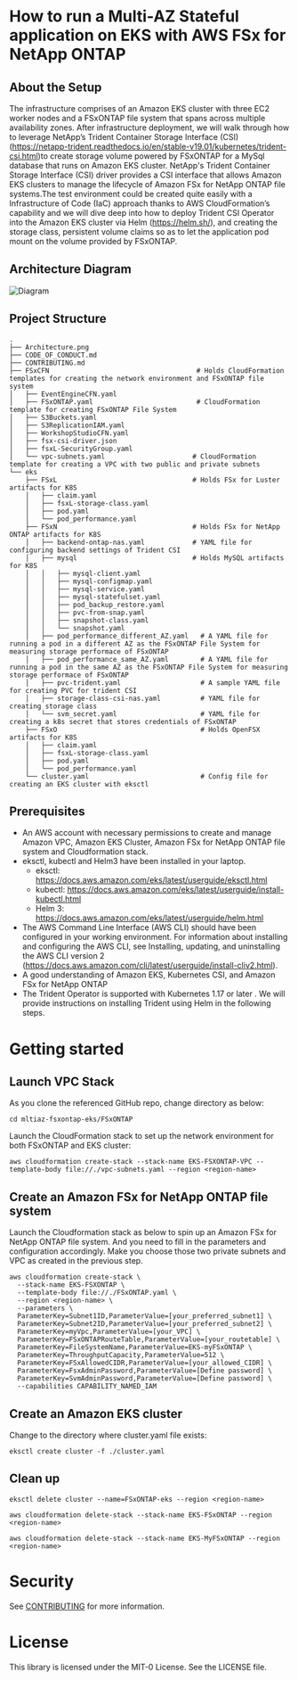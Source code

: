 # How to run a Multi-AZ Stateful application on EKS with AWS FSx for NetApp ONTAP

## About the Setup
The infrastructure comprises of an Amazon EKS cluster with three EC2 worker nodes and a FSxONTAP file system that spans across multiple availability zones. After infrastructure deployment, we will walk through how to leverage NetApp’s Trident Container Storage Interface (CSI) (https://netapp-trident.readthedocs.io/en/stable-v19.01/kubernetes/trident-csi.html)to create storage volume powered by FSxONTAP for a MySql database that runs on Amazon EKS cluster. NetApp's Trident Container Storage Interface (CSI) driver provides a CSI interface that allows Amazon EKS clusters to manage the lifecycle of Amazon FSx for NetApp ONTAP file systems.The test environment could be created quite easily with a Infrastructure of Code (IaC) approach thanks to AWS CloudFormation’s capability and we will dive deep into how to deploy Trident CSI Operator into the Amazon EKS cluster via Helm (https://helm.sh/), and creating the storage class, persistent volume claims so as to let the application pod mount on the volume provided by FSxONTAP.

## Architecture Diagram

![Diagram](/Architecture.png)

## Project Structure

<!-- ```
.
├── FSxONTAP                                # Holds CloudFormation templates for creating the network environment and FSxONTAP file system
│   ├── FSxONTAP.yaml                       # CloudFormation template for creating FSxONTAP File System
│   └── vpc-subnets.yaml                    # CloudFormation template for creating a VPC with two public and private subnets
├── eks                                     # Holds artifacts for creating EKS Cluster and K8S resources to be deployed
│   ├── cluster.yaml                        # Config file for creating an EKS cluster with eksctl
│   └── backend-ontap-nas.yaml              # YAML file for configuring backend settings of Trident CSI
│   └── storage-class-csi-nas.yaml          # YAML file for creating storage class 
│   └── svm_secret.yaml                     # YAML file for creating a k8s secret that stores credentials of FSxONTAP
│   └── pvc-trident.yaml                    # A sample YAML file for creating PVC for trident CSI
│   └── pod_performance_same_AZ.yaml        # A YAML file for running a pod in the same AZ as the FSxONTAP File System for measuring storage performace of FSxONTAP
│   └── pod_performance_different_AZ.yaml.  # A YAML file for running a pod in a different AZ as the FSxONTAP File System for measuring storage performace of FSxONTAP
│   └── mysql                               # Holds MySQL artifacts for K8S
|       ├── mysql-configmap.yaml
|       └── mysql-service.yaml
|       └── mysql-statefulset.yaml
└── ...
``` -->


```
.
├── Architecture.png
├── CODE_OF_CONDUCT.md
├── CONTRIBUTING.md
├── FSxCFN                                     # Holds CloudFormation templates for creating the network environment and FSxONTAP file system
│   ├── EventEngineCFN.yaml
│   ├── FSxONTAP.yaml                          # CloudFormation template for creating FSxONTAP File System
│   ├── S3Buckets.yaml
│   ├── S3ReplicationIAM.yaml
│   ├── WorkshopStudioCFN.yaml
│   ├── fsx-csi-driver.json
│   ├── fsxL-SecurityGroup.yaml
│   └── vpc-subnets.yaml                      # CloudFormation template for creating a VPC with two public and private subnets
└── eks
    ├── FSxL                                  # Holds FSx for Luster artifacts for K8S
    │   ├── claim.yaml
    │   ├── fsxL-storage-class.yaml
    │   ├── pod.yaml
    │   └── pod_performance.yaml
    ├── FSxN                                  # Holds FSx for NetApp ONTAP artifacts for K8S
    │   ├── backend-ontap-nas.yaml            # YAML file for configuring backend settings of Trident CSI
    │   ├── mysql                             # Holds MySQL artifacts for K8S
    │   │   ├── mysql-client.yaml
    │   │   ├── mysql-configmap.yaml
    │   │   ├── mysql-service.yaml
    │   │   ├── mysql-statefulset.yaml
    │   │   ├── pod_backup_restore.yaml
    │   │   ├── pvc-from-snap.yaml
    │   │   ├── snapshot-class.yaml
    │   │   └── snapshot.yaml
    │   ├── pod_performance_different_AZ.yaml   # A YAML file for running a pod in a different AZ as the FSxONTAP File System for measuring storage performace of FSxONTAP
    │   ├── pod_performance_same_AZ.yaml        # A YAML file for running a pod in the same AZ as the FSxONTAP File System for measuring storage performace of FSxONTAP
    │   ├── pvc-trident.yaml                    # A sample YAML file for creating PVC for trident CSI
    │   ├── storage-class-csi-nas.yaml          # YAML file for creating storage class 
    │   └── svm_secret.yaml                     # YAML file for creating a k8s secret that stores credentials of FSxONTAP
    ├── FSxO                                    # Holds OpenFSX artifacts for K8S
    │   ├── claim.yaml
    │   ├── fsxL-storage-class.yaml
    │   ├── pod.yaml
    │   └── pod_performance.yaml
    └── cluster.yaml                            # Config file for creating an EKS cluster with eksctl
```

## Prerequisites

* An AWS account with necessary permissions to create and manage Amazon VPC, Amazon EKS Cluster, Amazon FSx for NetApp ONTAP file system and Cloudformation stack. 
* eksctl, kubectl and Helm3 have been installed in your laptop. 
    * eksctl: https://docs.aws.amazon.com/eks/latest/userguide/eksctl.html 
    * kubectl: https://docs.aws.amazon.com/eks/latest/userguide/install-kubectl.html
    * Helm 3: https://docs.aws.amazon.com/eks/latest/userguide/helm.html
* The AWS Command Line Interface (AWS CLI) should have been configured in your working environment. For information about installing and configuring the AWS CLI, see Installing, updating, and uninstalling the AWS CLI version 2 (https://docs.aws.amazon.com/cli/latest/userguide/install-cliv2.html).
* A good understanding of Amazon EKS, Kubernetes CSI, and Amazon FSx for NetApp ONTAP
* The Trident Operator is supported with Kubernetes 1.17 or later . We will provide instructions on installing Trident using Helm in the following steps. 

# Getting started

## Launch VPC Stack
As you clone the referenced GitHub repo, change directory as below:
```
cd mltiaz-fsxontap-eks/FSxONTAP
```

Launch the CloudFormation stack to set up the network environment for both FSxONTAP and EKS cluster:
```
aws cloudformation create-stack --stack-name EKS-FSXONTAP-VPC --template-body file://./vpc-subnets.yaml --region <region-name>
```

## Create an Amazon FSx for NetApp ONTAP file system
Launch the Cloudformation stack as below to spin up an Amazon FSx for NetApp ONTAP file system. And you need to fill in the parameters and configuration accordingly. Make you choose those two private subnets and VPC as created in the previous step. 

```
aws cloudformation create-stack \
  --stack-name EKS-FSXONTAP \
  --template-body file://./FSxONTAP.yaml \
  --region <region-name> \
  --parameters \
  ParameterKey=Subnet1ID,ParameterValue=[your_preferred_subnet1] \
  ParameterKey=Subnet2ID,ParameterValue=[your_preferred_subnet2] \
  ParameterKey=myVpc,ParameterValue=[your_VPC] \
  ParameterKey=FSxONTAPRouteTable,ParameterValue=[your_routetable] \
  ParameterKey=FileSystemName,ParameterValue=EKS-myFSxONTAP \
  ParameterKey=ThroughputCapacity,ParameterValue=512 \
  ParameterKey=FSxAllowedCIDR,ParameterValue=[your_allowed_CIDR] \
  ParameterKey=FsxAdminPassword,ParameterValue=[Define password] \
  ParameterKey=SvmAdminPassword,ParameterValue=[Define password] \
  --capabilities CAPABILITY_NAMED_IAM    
```

## Create an Amazon EKS cluster
Change to the directory where cluster.yaml file exists:
```
eksctl create cluster -f ./cluster.yaml
```

## Clean up
```
eksctl delete cluster --name=FSxONTAP-eks --region <region-name>
```

```
aws cloudformation delete-stack --stack-name EKS-FSxONTAP --region <region-name>
```

```
aws cloudformation delete-stack --stack-name EKS-MyFSxONTAP --region <region-name>
```

# Security 
See [CONTRIBUTING](https://github.com/aws-samples/mltiaz-fsxontap-eks/blob/main/CONTRIBUTING.md) for more information.

# License
This library is licensed under the MIT-0 License. See the LICENSE file.
